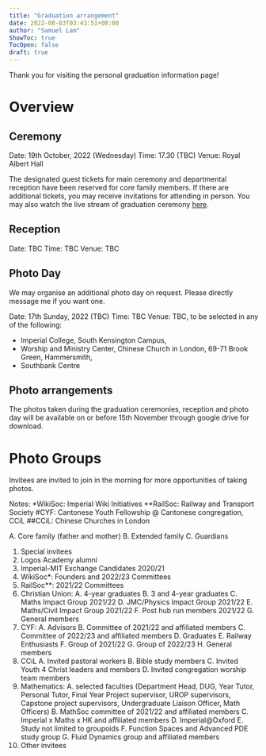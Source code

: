```yaml
---
title: "Graduation arrangement"
date: 2022-08-03T03:43:51+08:00
author: "Samuel Lam"
ShowToc: true
TocOpen: false
draft: true
---
```


Thank you for visiting the personal graduation information page! 

# Overview

## Ceremony
Date: 19th October, 2022 (Wednesday)
Time: 17.30 (TBC)
Venue: Royal Albert Hall

The designated guest tickets for main ceremony and departmental reception have been reserved for core family members. If there are additional tickets, you may receive invitations for attending in person. You may also watch the live stream of graduation ceremony [here](https://www.imperial.ac.uk/graduation/).

## Reception
Date: TBC
Time: TBC
Venue: TBC

## Photo Day
We may organise an additional photo day on request. Please directly message me if you want one.

Date: 17th Sunday, 2022 (TBC)
Time: TBC
Venue: TBC, to be selected in any of the following:
- Imperial College, South Kensington Campus,
- Worship and Ministry Center, Chinese Church in London, 69-71 Brook Green, Hammersmith,
- Southbank Centre

## Photo arrangements
The photos taken during the graduation ceremonies, reception and photo day will be available on or before 15th November through google drive for download.

# Photo Groups
Invitees are invited to join in the morning for more opportunities of taking photos.

Notes:
*WikiSoc: Imperial Wiki Initiatives
**RailSoc: Railway and Transport Society
#CYF: Cantonese Youth Fellowship @ Cantonese congregation, CCiL
##CCiL: Chinese Churches in London

A. Core family (father and mother)
B. Extended family
C. Guardians

1. Special invitees
2. Logos Academy alumni
3. Imperial-MIT Exchange Candidates 2020/21
4. WikiSoc*: Founders and 2022/23 Committees 
5. RailSoc**: 2021/22 Committees
6. Christian Union: 
    A. 4-year graduates
    B. 3 and 4-year graduates
    C. Maths Impact Group 2021/22
    D. JMC/Physics Impact Group 2021/22
    E. Maths/Civil Impact Group 2021/22
    F. Post hub run members 2021/22
    G. General members
7. CYF: 
    A. Advisors
    B. Committee of 2021/22 and affiliated members
    C. Committee of 2022/23 and affiliated members
    D. Graduates
    E. Railway Enthusiasts
    F. Group of 2021/22
    G. Group of 2022/23
    H. General members
8. CCiL
    A. Invited pastoral workers
    B. Bible study members
    C. Invited Youth 4 Christ leaders and members
    D. Invited congregation worship team members
9. Mathematics: 
    A. selected faculties (Department Head, DUG, Year Tutor, Personal Tutor, Final Year Project supervisor, UROP supervisors, Capstone project supervisors, Undergraduate Liaison Officer, Math Officers)
    B. MathSoc committee of 2021/22 and affiliated members
    C. Imperial x Maths x HK and affiliated members
    D. Imperial@Oxford
    E. Study not limited to groupoids
    F. Function Spaces and Advanced PDE study group
    G. Fluid Dynamics group and affiliated members
10. Other invitees


